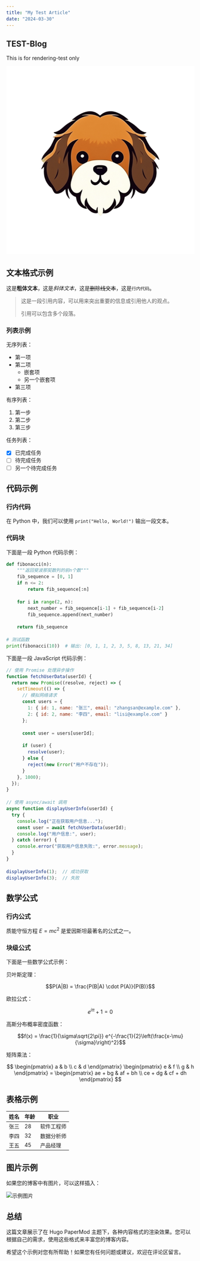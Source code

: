 ```yaml
---
title: "My Test Article"
date: "2024-03-30"
---
```

## TEST-Blog
This is for rendering-test only

![image](logo.png)

## 文本格式示例

这是**粗体文本**，这是*斜体文本*，这是~~删除线文本~~，这是`行内代码`。

> 这是一段引用内容，可以用来突出重要的信息或引用他人的观点。
> 
> 引用可以包含多个段落。

### 列表示例

无序列表：

- 第一项
- 第二项
  - 嵌套项
  - 另一个嵌套项
- 第三项

有序列表：

1. 第一步
2. 第二步
3. 第三步

任务列表：

- [x] 已完成任务
- [ ] 待完成任务
- [ ] 另一个待完成任务

## 代码示例

### 行内代码

在 Python 中，我们可以使用 `print("Hello, World!")` 输出一段文本。

### 代码块

下面是一段 Python 代码示例：

```python
def fibonacci(n):
    """返回斐波那契数列的前n个数"""
    fib_sequence = [0, 1]
    if n <= 2:
        return fib_sequence[:n]
    
    for i in range(2, n):
        next_number = fib_sequence[i-1] + fib_sequence[i-2]
        fib_sequence.append(next_number)
    
    return fib_sequence

# 测试函数
print(fibonacci(10))  # 输出: [0, 1, 1, 2, 3, 5, 8, 13, 21, 34]
```

下面是一段 JavaScript 代码示例：

```javascript
// 使用 Promise 处理异步操作
function fetchUserData(userId) {
  return new Promise((resolve, reject) => {
    setTimeout(() => {
      // 模拟网络请求
      const users = {
        1: { id: 1, name: "张三", email: "zhangsan@example.com" },
        2: { id: 2, name: "李四", email: "lisi@example.com" }
      };
      
      const user = users[userId];
      
      if (user) {
        resolve(user);
      } else {
        reject(new Error("用户不存在"));
      }
    }, 1000);
  });
}

// 使用 async/await 调用
async function displayUserInfo(userId) {
  try {
    console.log("正在获取用户信息...");
    const user = await fetchUserData(userId);
    console.log("用户信息:", user);
  } catch (error) {
    console.error("获取用户信息失败:", error.message);
  }
}

displayUserInfo(1);  // 成功获取
displayUserInfo(3);  // 失败
```

## 数学公式

### 行内公式

质能守恒方程 $E=mc^2$ 是爱因斯坦最著名的公式之一。

### 块级公式

下面是一些数学公式示例：

贝叶斯定理：

$$P(A|B) = \frac{P(B|A) \cdot P(A)}{P(B)}$$

欧拉公式：

$$e^{i\pi} + 1 = 0$$

高斯分布概率密度函数：

$$f(x) = \frac{1}{\sigma\sqrt{2\pi}} e^{-\frac{1}{2}\left(\frac{x-\mu}{\sigma}\right)^2}$$

矩阵乘法：

$$
\begin{pmatrix}
a & b \\
c & d
\end{pmatrix}
\begin{pmatrix}
e & f \\
g & h
\end{pmatrix} =
\begin{pmatrix}
ae + bg & af + bh \\
ce + dg & cf + dh
\end{pmatrix}
$$

## 表格示例

| 姓名 | 年龄 | 职业 |
|------|------|------|
| 张三 | 28   | 软件工程师 |
| 李四 | 32   | 数据分析师 |
| 王五 | 45   | 产品经理 |

## 图片示例

如果您的博客中有图片，可以这样插入：

![示例图片](https://via.placeholder.com/800x400)

## 总结

这篇文章展示了在 Hugo PaperMod 主题下，各种内容格式的渲染效果。您可以根据自己的需求，使用这些格式来丰富您的博客内容。

希望这个示例对您有所帮助！如果您有任何问题或建议，欢迎在评论区留言。
